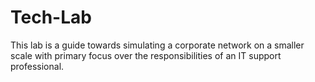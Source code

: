 # Tech-Lab
This lab is a guide towards simulating a corporate network on a smaller scale with primary focus over the responsibilities of an IT support professional.
